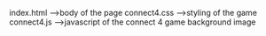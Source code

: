 index.html -->body of the page
connect4.css -->styling of the game
connect4.js -->javascript of the connect 4 game
background image
